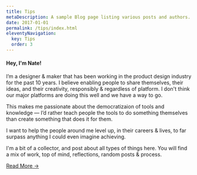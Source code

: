 ```yaml
---
title: Tips
metaDescription: A sample Blog page listing various posts and authors.
date: 2017-01-01
permalink: /tips/index.html
eleventyNavigation:
  key: Tips
  order: 3
---
```


<h4 class="layout-space-large">Hey, I'm Nate!</h4>

<div class="layout-text-columns post-rich-text">
  <p>I’m a designer & maker that has been working in the product design industry for the past 10 years. I believe enabling people to share themselves, their ideas, and their creativity, responsibly & regardless of platform. I don't think our major platforms are doing this well and we have a way to go.</p>

  <p>This makes me passionate about the democratizaion of tools and knowledge — I’d rather teach people the tools to do something themselves than create something that does it for them.</p>

  <p>I want to help the people around me level up, in their careers & lives, to far surpass anything I could even imagine achieving.</p>

  <p>I'm a bit of a collector, and post about all types of things here. You will find a mix of work, top of mind, reflections, random posts & process.</p>
</div>

<div class="post-rich-text">
  <a href="/about" class="text-link">Read More &rarr;</a>
</div>
